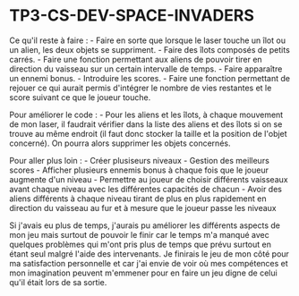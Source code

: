 # TP3-CS-DEV-SPACE-INVADERS
Ce qu'il reste à faire : 
	- Faire en sorte que lorsque le laser touche un îlot ou un alien, les deux objets se suppriment.
	- Faire des îlots composés de petits carrés.
	- Faire une fonction permettant aux aliens de pouvoir tirer en direction du vaisseau sur un certain intervalle de temps.
	- Faire apparaître un ennemi bonus.
	- Introduire les scores.
	- Faire une fonction permettant de rejouer ce qui aurait permis d'intégrer le nombre de vies restantes et le score suivant ce que le joueur touche.
	
Pour améliorer le code : 
	- Pour les aliens et les îlots, à chaque mouvement de mon laser, il faudrait vérifier dans la liste des aliens et des îlots si on se trouve au même endroit (il faut donc stocker la taille et la position de l'objet concerné). On pourra alors supprimer les objets concernés.
	
Pour aller plus loin :
	- Créer plusiseurs niveaux
	- Gestion des meilleurs scores
	- Afficher plusieurs ennemis bonus à chaque fois que le joueur augmente d'un niveau
	- Permettre au joueur de choisir différents vaisseaux avant chaque niveau avec les différentes capacités de chacun
	- Avoir des aliens différents à chaque niveau tirant de plus en plus rapidement en direction du vaisseau au fur et à mesure que le joueur passe les niveaux 
	
Si j'avais eu plus de temps, j'aurais pu améliorer les différents aspects de mon jeu mais surtout de pouvoir le finir car le temps m'a manqué avec quelques problèmes qui m'ont pris plus de temps que prévu surtout en étant seul malgré l'aide des intervenants.
Je finirais le jeu de mon côté pour ma satisfaction personnelle et car j'ai envie de voir où mes compétences et mon imagination peuvent m'emmener pour en faire un jeu digne de celui qu'il était lors de sa sortie. 
